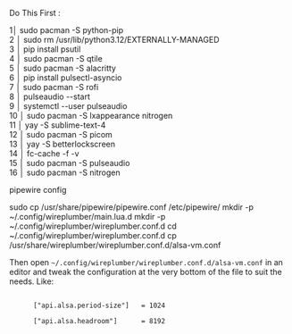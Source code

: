 Do This First :


1│ sudo pacman -S python-pip <br>
2  │ sudo rm /usr/lib/python3.12/EXTERNALLY-MANAGED <br>
3  │ pip install psutil <br>
4  │ sudo pacman -S qtile <br>
5  │ sudo pacman -S alacritty <br>
6  │ pip install pulsectl-asyncio <br>
7  │ sudo pacman -S rofi <br>
8  │ pulseaudio --start <br>
9  │ systemctl --user pulseaudio <br>
10 │ sudo pacman -S lxappearance nitrogen <br>
11 │ yay -S sublime-text-4 <br>
12 │ sudo pacman -S picom <br>
13 │ yay -S betterlockscreen <br>
14 │ fc-cache -f -v <br>
15 │ sudo pacman -S pulseaudio <br>
16 │ sudo pacman -S nitrogen <br>


pipewire config

sudo cp /usr/share/pipewire/pipewire.conf /etc/pipewire/
mkdir -p ~/.config/wireplumber/main.lua.d
mkdir -p ~/.config/wireplumber/wireplumber.conf.d
cd ~/.config/wireplumber/wireplumber.conf.d
cp /usr/share/wireplumber/wireplumber.conf.d/alsa-vm.conf 

Then open `~/.config/wireplumber/wireplumber.conf.d/alsa-vm.conf` in an editor and tweak the configuration at the very bottom of the file to suit the needs. Like:



```

      ["api.alsa.period-size"]   = 1024

      ["api.alsa.headroom"]      = 8192

```

